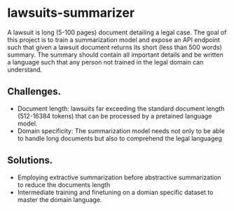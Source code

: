 # lawsuits-summarizer
A lawsuit is long (5-100 pages) document detailing a legal case. 
The goal of this project is to train a summarization model and expose an API endpoint such that given a lawsuit document returns its short (less than 500 words) summary. 
The summary should contain all important details and be written a language such that any person not trained in the legal domain can understand.

## Challenges.
- Document length: lawsuits far exceeding the standard document length (512-16384 tokens) that can be processed by a pretained language model.
- Domain specificity: The summarization model needs not only to be able to handle long documents but also to comprehend the legal languageg

## Solutions.
- Employing extractive summarization before abstractive summarization to reduce the documents length
- Intermediate training and finetuning on a domian specific dataset to master the domain language.
